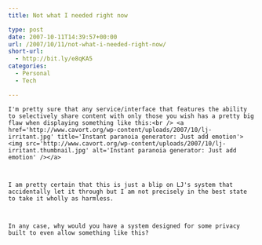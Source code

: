 ```yaml
---
title: Not what I needed right now

type: post
date: 2007-10-11T14:39:57+00:00
url: /2007/10/11/not-what-i-needed-right-now/
short-url:
  - http://bit.ly/e8qKA5
categories:
  - Personal
  - Tech

---
```

<div class='microid-mailto+http:sha1:ece176b3e7ba0c92033b29e58b2e9443c8fd7c2b'>
  
    I'm pretty sure that any service/interface that features the ability to selectively share content with only those you wish has a pretty big flaw when displaying something like this:<br /> <a href='http://www.cavort.org/wp-content/uploads/2007/10/lj-irritant.jpg' title='Instant paranoia generator: Just add emotion'><img src='http://www.cavort.org/wp-content/uploads/2007/10/lj-irritant.thumbnail.jpg' alt='Instant paranoia generator: Just add emotion' /></a>
  
  
  
    I am pretty certain that this is just a blip on LJ's system that accidentally let it through but I am not precisely in the best state to take it wholly as harmless.
  
  
  
    In any case, why would you have a system designed for some privacy built to even allow something like this?
  
